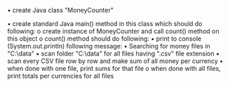• create Java class "MoneyCounter"

• create standard Java main() method in this class which should do following: 
  o create instance of MoneyCounter and call count() method on this object
  o count() method should do following: 
    ▪ print to console (System.out.println) following message:
      • Searching for money files in "C:\data" 
    ▪ scan folder "C:\data" for all files having ".csv" file extension
    ▪ scan every CSV file row by row and make sum of all money per currency 
      • when done with one file, print sums for that file
  o when done with all files, print totals per currencies for all files 
